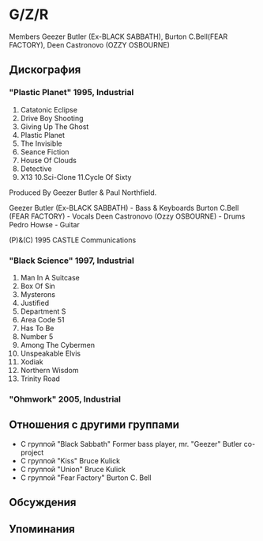 # G/Z/R

Members Geezer Butler (Ex-BLACK SABBATH), Burton C.Bell(FEAR FACTORY), Deen Castronovo (OZZY OSBOURNE)

## Дискография

### "Plastic Planet" 1995, Industrial

1. Catatonic Eclipse
2. Drive Boy Shooting
3. Giving Up The Ghost
4. Plastic Planet
5. The Invisible
6. Seance Fiction
7. House Of Clouds
8. Detective
9. X13
10.Sci-Clone
11.Cycle Of Sixty

Produced By Geezer Butler & Paul Northfield.

Geezer Butler (Ex-BLACK SABBATH) - Bass & Keyboards
Burton C.Bell (FEAR FACTORY) - Vocals
Deen Castronovo (Ozzy OSBOURNE) - Drums
Pedro Howse - Guitar

(P)&(C) 1995 CASTLE Communications

### "Black Science" 1997, Industrial

1. Man In A Suitcase 
2. Box Of Sin 
3. Mysterons 
4. Justified 
5. Department S 
6. Area Code 51 
7. Has To Be 
8. Number 5 
9. Among The Cybermen 
10. Unspeakable Elvis 
11. Xodiak 
12. Northern Wisdom 
13. Trinity Road

### "Ohmwork" 2005, Industrial




## Отношения с другими группами

* C группой "Black Sabbath" Former bass player, mr. "Geezer" Butler co-project
* C группой "Kiss" Bruce Kulick
* C группой "Union" Bruce Kulick
* C группой "Fear Factory" Burton C. Bell

## Обсуждения


## Упоминания

